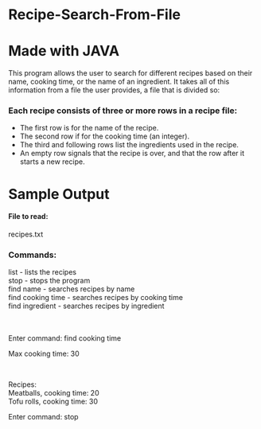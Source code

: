 # Recipe-Search-From-File
<h1>Made with JAVA</h1>
<div><p>This program allows the user to search for different recipes based on their name, cooking time, or the name of an ingredient. It takes all of this information from a file the user provides, a file that is divided so:</p>
  <h3>Each recipe consists of three or more rows in a recipe file:</h3>
  <ul> 
    <li>The first row is for the name of the recipe.</li>
<li>The second row if for the cooking time (an integer).</li>
<li>The third and following rows list the ingredients used in the recipe. </li>
<li>An empty row signals that the recipe is over, and that the row after it starts a new recipe.</li>
  </ul>
  
  <h1>Sample Output</h1>
  <p>
  <h4>File to read:</h4> recipes.txt

  <h3>Commands:</h3>
list - lists the recipes
  <br />
stop - stops the program
  <br />
find name - searches recipes by name
  <br />
find cooking time - searches recipes by cooking time
  <br />
find ingredient - searches recipes by ingredient
  <br />
  <br />
  <br />
  </p>
  <p>Enter command: find cooking time</p>
  <p>Max cooking time: 30</p>
  <br />
  <p>
   Recipes:
  <br />
   Meatballs, cooking time: 20
  <br />
   Tofu rolls, cooking time: 30
  </p>
  <p>Enter command: stop</p>
    
</div>
